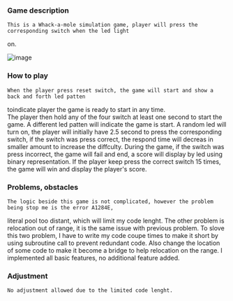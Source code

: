 ### Game description
	This is a Whack-a-mole simulation game, player will press the corresponding switch when the led light
on.

![image](https://drive.google.com/uc?export=view&id=1QtCn3fQ-uGEPSDyrX9Q-StpWDHnFVptz)

### How to play
	When the player press reset switch, the game will start and show a back and forth led patten
toindicate player the game is ready to start in any time.  
	The player then hold any of the four switch at least one second to start the game. A different led
patten will indicate the game is start. 
	A random led will turn on, the player will initially have 2.5 second to press the corresponding
switch, if the switch was press correct, the respond time will decreas in smaller amount to increase 
the diffculty.
	During the game, if the switch was press incorrect, the game will fail and end, a score will display by
led using binary representation. If the player keep press the correct switch 15 times, the game will win
and display the player's score.
	
### Problems, obstacles
	The logic beside this game is not complicated, however the problem being stop me is the error A1284E,
literal pool too distant, which will limit my code lenght. The other problem is relocation out of range, it
is the same issue with previous problem. To slove this two problem, I have to write my code coupe times to 
make it short by using subroutine call to prevent redundant code. Also change the location of some code to
make it become a bridge to help relocation on the range. I implemented all basic features, no additional 
feature added.

### Adjustment
	No adjustment allowed due to the limited code lenght. 
	



 
